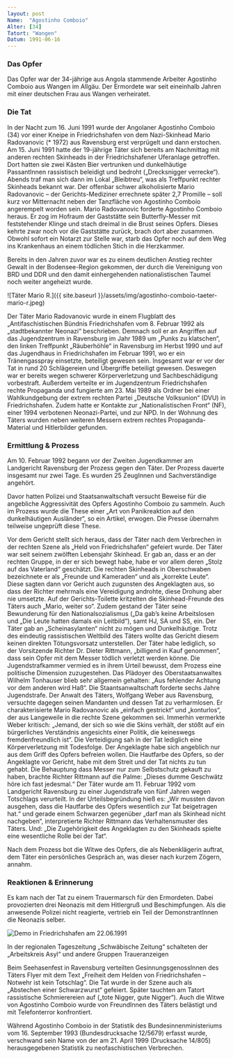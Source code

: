 ```yaml
---
layout: post
Name:  "Agostinho Comboio"
Alter: [34]
Tatort: "Wangen"
Datum: 1991-06-16
---
```


### Das Opfer

Das Opfer war der 34-jährige aus Angola stammende Arbeiter Agostinho Comboio aus Wangen im Allgäu. Der Ermordete war seit eineinhalb Jahren mit einer deutschen Frau aus Wangen verheiratet.

### Die Tat

In der Nacht zum 16. Juni 1991 wurde der Angolaner Agostinho Comboio (34) vor einer Kneipe in Friedrichshafen von dem Nazi-Skinhead Mario Radovanovic (* 1972) aus Ravensburg erst verprügelt und dann erstochen.
Am 15. Juni 1991 hatte der 19-jährige Täter sich bereits am Nachmittag mit anderen rechten Skinheads in der Friedrichshafener Uferanlage getroffen. Dort hatten sie zwei Kästen Bier vertrunken und dunkelhäutige PassantInnen rassistisch beleidigt und bedroht („Drecksnigger verrecke“).
Abends traf man sich dann im Lokal „Bleibtreu“, was als Treffpunkt rechter Skinheads bekannt war.
Der offenbar schwer alkoholisierte Mario Radovanovic – der Gerichts-Mediziner errechnete später 2,7 Promille – soll kurz vor Mitternacht neben der Tanzfläche von Agostinho Comboio angerempelt worden sein. Mario Radovanovic forderte Agostinho Comboio heraus. Er zog im Hofraum der Gaststätte sein Butterfly-Messer mit feststehender Klinge und stach dreimal in die Brust seines Opfers. Dieses kehrte zwar noch vor die Gaststätte zurück, brach dort aber zusammen. Obwohl sofort ein Notarzt zur Stelle war, starb das Opfer noch auf dem Weg ins Krankenhaus an einem tödlichen Stich in die Herzkammer.

Bereits in den Jahren zuvor war es zu einem deutlichen Anstieg rechter Gewalt in der Bodensee-Region gekommen, der durch die Vereinigung von BRD und DDR und den damit einhergehenden nationalistischen Taumel noch weiter angeheizt wurde.

![Täter Mario R.]({{ site.baseurl }}/assets/img/agostinho-comboio-taeter-mario-r.jpeg)

Der Täter Mario Radovanovic wurde in einem Flugblatt des „Antifaschistischen Bündnis Friedrichshafen vom 8. Februar 1992 als „stadtbekannter Neonazi“ beschrieben. Demnach soll er an Angriffen auf das Jugendzentrum in Ravensburg im Jahr 1989 um „Punks zu klatschen“, den linken Treffpunkt „Räuberhöhle“ in Ravensburg im Herbst 1990 und auf das Jugendhaus in Friedrichshafen im Februar 1991, wo er ein Tränengasspray einsetzte, beteiligt gewesen sein. Insgesamt war er vor der Tat in rund 20 Schlägereien und Übergriffe beteiligt gewesen. Deswegen war er bereits wegen schwerer Körperverletzung und Sachbeschädigung vorbestraft.
Außerdem verteilte er im Jugendzentrum Friedrichshafen rechte Propaganda und fungierte am 23. Mai 1989 als Ordner bei einer Wahlkundgebung der extrem rechten Partei „Deutsche Volksunion“ (DVU) in Friedrichshafen. Zudem hatte er Kontakte zur „Nationalistischen Front“ (NF), einer 1994 verbotenen Neonazi-Partei, und zur NPD.
In der Wohnung des Täters wurden neben weiteren Messern extrem rechtes Propaganda-Material und Hitlerbilder gefunden.

### Ermittlung & Prozess

Am 10. Februar 1992 begann vor der Zweiten Jugendkammer am Landgericht Ravensburg der Prozess gegen den Täter. Der Prozess dauerte insgesamt nur zwei Tage. Es wurden 25 ZeugInnen und Sachverständige angehört.

Davor hatten Polizei und Staatsanwaltschaft versucht Beweise für die angebliche Aggressivität des Opfers Agostinho Comboio zu sammeln. Auch im Prozess wurde die These einer „Art von Panikreaktion auf den dunkelhäutigen Ausländer“, so ein Artikel, erwogen. Die Presse übernahm teilweise ungeprüft diese These.

Vor dem Gericht stellt sich heraus, dass der Täter nach dem Verbrechen in der rechten Szene als „Held von Friedrichshafen“ gefeiert wurde. Der Täter war seit seinem zwölften Lebensjahr Skinhead. Er gab an, dass er an der rechten Gruppe, in der er sich bewegt habe, habe er vor allem deren „Stolz auf das Vaterland“ geschätzt. Die rechten Skinheads in Oberschwaben bezeichnete er als „Freunde und Kameraden“ und als „korrekte Leute“. Diese sagten dann vor Gericht auch zugunsten des Angeklagten aus, so dass der Richter mehrmals eine Vereidigung androhte, diese Drohung aber nie umsetzte. Auf der Gerichts-Toilette kritzelten die Skinhead-Freunde des Täters auch „Mario, weiter so“.
Zudem gestand der Täter seine Bewunderung für den Nationalsozialismus („Da gab’s keine Arbeitslosen und „Die Leute hatten damals ein Leitbild“), samt HJ, SA und SS, ein. Der Täter gab an „Scheinasylanten“ nicht zu mögen und Dunkelhäutige.
Trotz des eindeutig rassistischen Weltbild des Täters wollte das Gericht diesem keinen direkten Tötungsvorsatz unterstellen. Der Täter habe lediglich, so der Vorsitzende Richter Dr. Dieter Rittmann, „billigend in Kauf genommen“, dass sein Opfer mit dem Messer tödlich verletzt werden könne.
Die Jugendstrafkammer vermied es in ihrem Urteil bewusst, dem Prozess eine politische Dimension zuzugestehen. Das Plädoyer des Oberstaatsanwaltes Wilhelm Tonhauser blieb sehr allgemein gehalten: „Aus fehlender Achtung vor dem anderen wird Haß“. Die Staantsanwaltschaft forderte sechs Jahre Jugendstrafe.
Der Anwalt des Täters, Wolfgang Weber aus Ravensburg, versuchte dagegen seinen Mandanten und dessen Tat zu verharmlosen. Er charakterisierte Mario Radovanovic als „einfach gestrickt“ und „konturlos“, der aus Langeweile in die rechte Szene gekommen sei. Immerhin vermerkte Weber kritisch: „Jemand, der sich so wie die Skins verhält, der stößt auf ein bürgerliches Verständnis angesichts einer Politik, die keineswegs fremdenfreundlich ist“.
Die Verteidigung sah in der Tat lediglich eine Körperverletzung mit Todesfolge. Der Angeklagte habe sich angeblich nur aus dem Griff des Opfers befreien wollen. Die Hautfarbe des Opfers, so der Angeklagte vor Gericht, habe mit dem Streit und der Tat nichts zu tun gehabt. Die Behauptung dass Messer nur zum Selbstschutz gekauft zu haben, brachte Richter Rittmann auf die Palme: „Dieses dumme Geschwätz höre ich fast jedesmal.“
Der Täter wurde am 11. Februar 1992 vom Landgericht Ravensburg zu einer Jugendstrafe von fünf Jahren wegen Totschlags verurteilt. In der Urteilsbegründung hieß es: „Wir mussten davon ausgehen, dass die Hautfarbe des Opfers wesentlich zur Tat beigetragen hat.“ und gerade einem Schwarzen gegenüber „darf man als Skinhead nicht nachgeben“, interpretierte Richter Rittmann das Verhaltensmuster des Täters. Und: „Die Zugehörigkeit des Angeklagten zu den Skinheads spielte eine wesentliche Rolle bei der Tat“.

Nach dem Prozess bot die Witwe des Opfers, die als Nebenklägerin auftrat, dem Täter ein persönliches Gespräch an, was dieser nach kurzem Zögern, annahm.

### Reaktionen & Erinnerung

Es kam nach der Tat zu einem Trauermarsch für den Ermordeten. Dabei provozierten drei Neonazis mit dem Hitlergruß und Beschimpfungen. Als die anwesende Polizei nicht reagierte, vertrieb ein Teil der DemonstrantInnen die Neonazis selber.

![Demo in Friedrichshafen am 22.06.1991](assets/agostinho-comboio-demo-friedrichshafen-22-06-1991.jpg)

In der regionalen Tageszeitung „Schwäbische Zeitung“ schalteten der „Arbeitskreis Asyl“ und andere Gruppen Traueranzeigen

Beim Seehasenfest in Ravensburg verteilten GesinnungsgenossInnen des Täters Flyer mit dem Text „Freiheit dem Helden von Friedrichshafen – Notwehr ist kein Totschlag“. Die Tat wurde in der Szene auch als „Abstechen einer Schwarzwurst“ gefeiert.
Später tauchten am Tatort rassistische Schmierereien auf („tote Nigger, gute Nigger“).
Auch die Witwe von Agostinho Comboio wurde von FreundInnen des Täters belästigt und mit Telefonterror konfrontiert.

Während Agostinho Comboio in der Statistik des Bundesinnenministeriums vom 16. September 1993 (Bundesdrucksache 12/5679) erfasst wurde, verschwand sein Name von der am 21. April 1999 (Drucksache 14/805) herausgegebenen Statistik zu neofaschistischen Verbrechen.